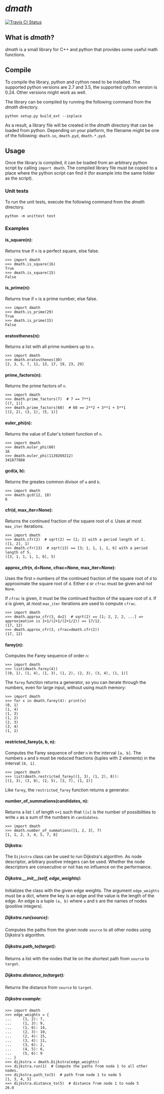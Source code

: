# *dmath*

[![Travis CI Status](https://travis-ci.org/dagophil/dmath.svg?branch=master)](https://travis-ci.org/dagophil/dmath)

## What is *dmath*?

*dmath* is a small library for C++ and python that provides some useful math functions.

## Compile

To compile the library, python and cython need to be installed. The supported python versions are 2.7 and 3.5, the
supported cython version is 0.24. Other versions might work as well.

The library can be compiled by running the following command from the *dmath* directory.
```
python setup.py build_ext --inplace
```
As a result, a library file will be created in the *dmath* directory that can be loaded from python. Depending on your
platform, the filename might be one of the following: `dmath.so`, `dmath.pyd`, `dmath.*.pyd`.

## Usage

Once the library is compiled, it can be loaded from an arbitrary python script by calling `import dmath`. The compiled
library file must be copied to a place where the python script can find it (for example into the same folder as the
script).

### Unit tests

To run the unit tests, execute the following command from the *dmath* directory.
```
python -m unittest test
```

### Examples

#### is_square(n):
Returns true if `n` is a perfect square, else false.
```
>>> import dmath
>>> dmath.is_square(16)
True
>>> dmath.is_square(15)
False
```

#### is_prime(n):
Returns true if `n` is a prime number, else false.
```
>>> import dmath
>>> dmath.is_prime(29)
True
>>> dmath.is_prime(15)
False
```

#### eratosthenes(n):
Returns a list with all prime numbers up to `n`.
```
>>> import dmath
>>> dmath.eratosthenes(30)
[2, 3, 5, 7, 11, 13, 17, 19, 23, 29]
```

#### prime_factors(n):
Returns the prime factors of `n`.
```
>>> import dmath
>>> dmath.prime_factors(7)  # 7 == 7**1
[(7, 1)]
>>> dmath.prime_factors(60)  # 60 == 2**2 + 3**1 + 5**1
[(2, 2), (3, 1), (5, 1)]
```

#### euler_phi(n):
Returns the value of Euler's totient function of `n`.
```
>>> import dmath
>>> dmath.euler_phi(60)
16
>>> dmath.euler_phi(1139269212)
341877888
```

#### gcd(a, b):
Returns the greates common divisor of `a` and `b`.
```
>>> import dmath
>>> dmath.gcd(12, 18)
6
```

#### cfr(d, max_iter=None):
Returns the continued fraction of the square root of `d`. Uses at most `max_iter` iterations.
```
>>> import dmath
>>> dmath.cfr(2)  # sqrt(2) == [1; 2] with a period length of 1.
([1, 2], 1)
>>> dmath.cfr(13)  # sqrt(13) == [3; 1, 1, 1, 1, 6] with a period length of 5.
([3, 1, 1, 1, 1, 6], 5)
```

#### approx_cfr(n, d=None, cfrac=None, max_iter=None):
Uses the first `n` numbers of the continued fraction of the square root of `d` to approximate the square root of `d`.
Either `d` or `cfrac` must be given and not `None`.

If `cfrac` is given, it must be the continued fraction of the square root of `d`.
If `d` is given, at most `max_iter` iterations are used to compute `cfrac`.
```
>>> import dmath
>>> dmath.approx_cfr(3, d=2)  # sqrt(2) == [1; 2, 2, 2, ...] => approximation is 1+1/(2+1/(2+1/2)) == 17/12.
(17, 12)
>>> dmath.approx_cfr(3, cfrac=dmath.cfr(2))
(17, 12)
```

#### farey(n):
Computes the Farey sequence of order `n`:
```
>>> import dmath
>>> list(dmath.farey(4))
[(0, 1), (1, 4), (1, 3), (1, 2), (2, 3), (3, 4), (1, 1)]
```

The `farey` function returns a generator, so you can iterate through the numbers, even for large input, without using
much memory:
```
>>> import dmath
>>> for x in dmath.farey(4): print(x)
(0, 1)
(1, 4)
(1, 3)
(1, 2)
(2, 3)
(3, 4)
(1, 1)
```

#### restricted_farey(a, b, n):
Computes the Farey sequence of order `n` in the interval `[a, b]`. The numbers `a` and `b` must be reduced fractions
(tuples with 2 elements) in the interval `[0, 1]`.
```
>>> import dmath
>>> list(dmath.restricted_farey((1, 3), (1, 2), 8)):
[(1, 3), (3, 8), (2, 5), (3, 7), (1, 2)]
```

Like `farey`, the `restricted_farey` function returns a generator.

#### number_of_summations(candidates, n):
Returns a list `l` of length `n+1` such that `l[x]` is the number of possibilities to write `x` as a sum of the numbers
in `candidates`.
```
>>> import dmath
>>> dmath.number_of_summations([1, 2, 3], 7)
[1, 1, 2, 3, 4, 5, 7, 8]
```

#### Dijkstra:
The `Dijkstra` class can be used to run Dijkstra's algorithm. As node descriptor, arbitrary positive integers can be
used. Whether the node descriptors are consecutive or not has no influence on the performance.

##### Dijkstra.\_\_init\_\_(self, edge_weights):
Initializes the class with the given edge weights. The argument `edge_weights` must be a dict, where the key is an edge
and the value is the length of the edge. An edge is a tuple `(a, b)` where `a` and `b` are the names of nodes
(positive integers).

##### Dijkstra.run(source):
Computes the paths from the given node `source` to all other nodes using Dijkstra's algorithm.

##### Dijkstra.path_to(target):
Returns a list with the nodes that lie on the shortest path from `source` to `target`.


##### Dijkstra.distance_to(target):
Returns the distance from `source` to `target`.

##### Dijkstra example:
```
>>> import dmath
>>> edge_weights = {
...     (1, 2): 7,
...     (1, 3): 9,
...     (1, 6): 14,
...     (2, 3): 10,
...     (2, 4): 15,
...     (3, 4): 11,
...     (3, 6): 2,
...     (4, 5): 6,
...     (5, 6): 9
... }
>>> dijkstra = dmath.Dijkstra(edge_weights)
>>> dijkstra.run(1)  # Compute the paths from node 1 to all other nodes.
>>> dijkstra.path_to(5)  # path from node 1 to node 5
[1, 3, 4, 5]
>>> dijkstra.distance_to(5)  # distance from node 1 to node 5
26.0
```
